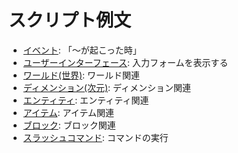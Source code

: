 # スクリプト例文

* [イベント](./events/): 「～が起こった時」
* [ユーザーインターフェース](./ui/): 入力フォームを表示する
* [ワールド(世界)](./world.ts): ワールド関連
* [ディメンション(次元)](./dimension.ts): ディメンション関連
* [エンティティ](./entity.ts): エンティティ関連
* [アイテム](./item-stack.ts): アイテム関連
* [ブロック](./block.ts): ブロック関連
* [スラッシュコマンド](./run-command.ts): コマンドの実行
